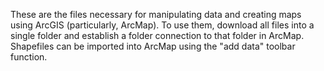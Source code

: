 These are the files necessary for manipulating data and creating maps using ArcGIS (particularly, ArcMap). To use them, download all files into a single folder and establish a folder connection to that folder in ArcMap. Shapefiles can be imported into ArcMap using the "add data" toolbar function. 
